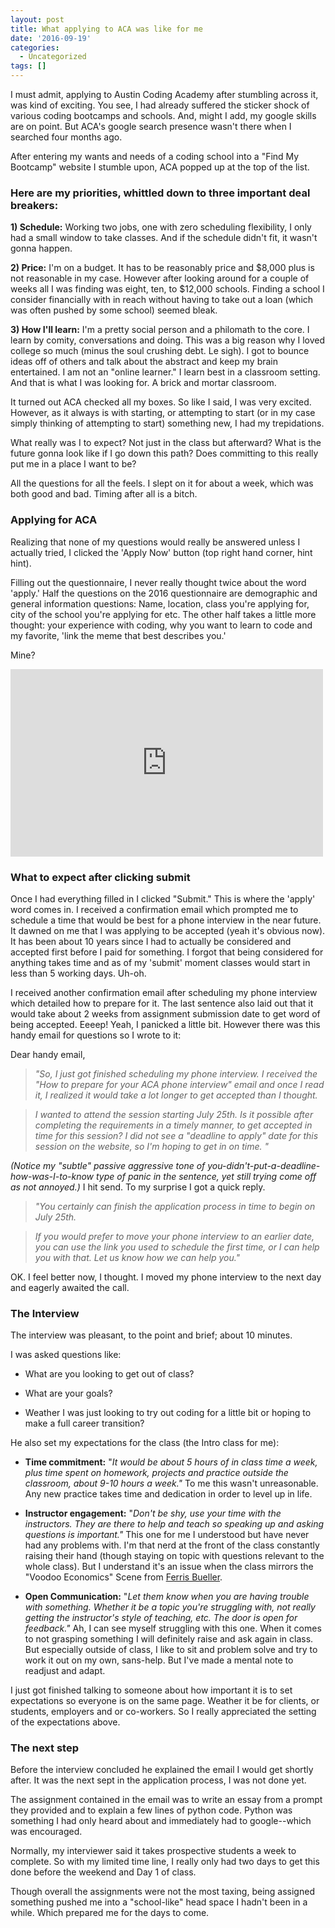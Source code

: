 ```yaml
---
layout: post
title: What applying to ACA was like for me
date: '2016-09-19'
categories:
  - Uncategorized
tags: []
---
```


I must admit, applying to Austin Coding Academy after stumbling across it, was kind of exciting. You see, I had already suffered the sticker shock of various coding bootcamps and schools. And, might I add, my google skills are on point. But ACA's google search presence wasn't there when I searched four months ago.

After entering my wants and needs of a coding school into a "Find My Bootcamp" website I stumble upon, ACA popped up at the top of the list.



### **Here are my priorities, whittled down to three important deal breakers:**





**1) Schedule:**
Working two jobs, one with zero scheduling flexibility, I only had a small window to take classes. And if the schedule didn't fit, it wasn't gonna happen.

**2) Price:**
I'm on a budget. It has to be reasonably price and $8,000 plus is not reasonable in my case. However after looking around for a couple of weeks all I was finding was eight, ten, to $12,000 schools. Finding a school I consider financially with in reach without having to take out a loan (which was often pushed by some school) seemed bleak.

**3) How I'll learn:**
I'm a pretty social person and a philomath to the core. I learn by comity, conversations and doing. This was a big reason why I loved college so much (minus the soul crushing debt. Le sigh). I got to bounce ideas off of others and talk about the abstract and keep my brain entertained. I am not an "online learner." I learn best in a classroom setting. And that is what I was looking for. A brick and mortar classroom.


It turned out ACA checked all my boxes. So like I said, I was very excited. However, as it always is with starting, or attempting to start (or in my case simply thinking of attempting to start) something new, I had my trepidations.



What really was I to expect? Not just in the class but afterward? What is the future gonna look like if I go down this path? Does committing to this really put me in a place I want to be?

All the questions for all the feels. I slept on it for about a week, which was both good and bad. Timing after all is a bitch.

### Applying for ACA





Realizing that none of my questions would really be answered unless I actually tried, I clicked the 'Apply Now' button (top right hand corner, hint hint).

Filling out the questionnaire, I never really thought twice about the word 'apply.' Half the questions on the 2016 questionnaire are demographic and general information questions: Name, location, class you're applying for, city of the school you're applying for etc. The other half takes a little more thought: your experience with coding, why you want to learn to code and my favorite, 'link the meme that best describes you.'

Mine?

<iframe src="https://giphy.com/gifs/inyqrgp9o3NUA/html5" width="500" height="300" frameborder="0">
</iframe>

### What to expect after clicking submit





Once I had everything filled in I clicked "Submit." This is where the 'apply' word comes in. I received a confirmation email which prompted me to schedule a time that would be best for a phone interview in the near future. It dawned on me that I was applying to be accepted (yeah it's obvious now). It has been about 10 years since I had to actually be considered and accepted first before I paid for something. I forgot that being considered for anything takes time and as of my 'submit' moment classes would start in less than 5 working days. Uh-oh.

I received another confirmation email after scheduling my phone interview which detailed how to prepare for it. The last sentence also laid out that it would take about 2 weeks from assignment submission date to get word of being accepted. Eeeep! Yeah, I panicked a little bit. However there was this handy email for questions so I wrote to it:

Dear handy email,

> _"So, I just got finished scheduling my phone interview. I received the "How to prepare for your ACA phone interview" email and once I read it, I realized it would take a lot longer to get accepted than I thought._

> _I wanted to attend the session starting July 25th. Is it possible after completing the requirements in a timely manner, to get accepted in time for this session? I did not see a "deadline to apply" date for this session on the website, so I'm hoping to get in on time. "_


_(Notice my "subtle" passive aggressive tone of you-didn't-put-a-deadline-how-was-I-to-know type of panic in the sentence, yet still trying come off as not annoyed.)_ I hit send. To my surprise I got a quick reply.



> _"You certainly can finish the application process in time to begin on July 25th._

> _If you would prefer to move your phone interview to an earlier date, you can use the link you used to schedule the first time, or I can help you with that._
> _Let us know how we can help you."_


OK. I feel better now, I thought. I moved my phone interview to the next day and eagerly awaited the call.



### The Interview





The interview was pleasant, to the point and brief; about 10 minutes.

I was asked questions like:

- What are you looking to get out of class?

- What are your goals?

- Weather I was just looking to try out coding for a little bit or hoping to make a full career transition?


He also set my expectations for the class (the Intro class for me):



- **Time commitment:** "_It would be about 5 hours of in class time a week, plus time spent on homework, projects and practice outside the classroom, about 9-10 hours a week."_ To me this wasn't unreasonable. Any new practice takes time and dedication in order to level up in life.

- **Instructor engagement:** "_Don't be shy, use your time with the instructors. They are there to help and teach so speaking up and asking questions is important."_ This one for me I understood but have never had any problems with. I'm that nerd at the front of the class constantly raising their hand (though staying on topic with questions relevant to the whole class). But I understand it's an issue when the class mirrors the "Voodoo Economics" Scene from [Ferris Bueller](https://www.youtube.com/watch?v=uhiCFdWeQfA).


- **Open Communication:** "_Let them know when you are having trouble with something. Whether it be a topic you're struggling with, not really getting the instructor's style of teaching, etc. The door is open for feedback."_ Ah, I can see myself struggling with this one. When it comes to not grasping something I will definitely raise and ask again in class. But especially outside of class, I like to sit and problem solve and try to work it out on my own, sans-help. But I've made a mental note to readjust and adapt.



I just got finished talking to someone about how important it is to set expectations so everyone is on the same page. Weather it be for clients, or students, employers and or co-workers. So I really appreciated the setting of the expectations above.



### The next step





Before the interview concluded he explained the email I would get shortly after. It was the next sept in the application process, I was not done yet.

The assignment contained in the email was to write an essay from a prompt they provided and to explain a few lines of python code. Python was something I had only heard about and immediately had to google--which was encouraged.

Normally, my interviewer said it takes prospective students a week to complete. So with my limited time line, I really only had two days to get this done before the weekend and Day 1 of class.

Though overall the assignments were not the most taxing, being assigned something pushed me into a "school-like" head space I hadn't been in a while. Which prepared me for the days to come.
